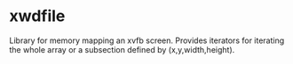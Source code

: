 # xwdfile
Library for memory mapping an xvfb screen. Provides iterators for iterating the whole array or a subsection defined by (x,y,width,height).
